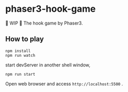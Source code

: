 # phaser3-hook-game

🚧 WIP 🚧
The hook game by Phaser3.

## How to play

```shell
npm install
npm run watch
```

start devServer in another shell window,

```shell
npm run start
```

Open web browser and access `http://localhost:5500` .
